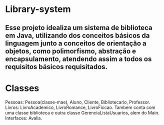 # Library-system
## Esse projeto idealiza um sistema de biblioteca em Java, utilizando dos conceitos básicos da linguagem junto a conceitos de orientação a objetos, como polimorfismo, abstração e encapsulamento, atendendo assim a todos os requisitos básicos requisitados.

# Classes
Pessoas: Pessoa(classe-mae), Aluno, Cliente, Bibliotecario, Professor.
Livros: LivroAcademico, LivroRomance, LivroFiccao.
Tambem conta com uma classe biblioteca e outra classe GerenciaListaUsuarios, alem do Main.
Interfaces: Avalia.
